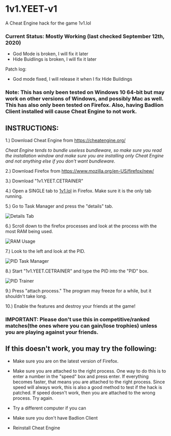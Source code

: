 # 1v1.YEET-v1
A Cheat Engine hack for the game 1v1.lol 

### Current Status: Mostly Working (last checked September 12th, 2020)
 - God Mode is broken, I will fix it later 
 - Hide Buidlings is broken, I will fix it later 

Patch log: 
 - God mode fixed, I will release it when I fix Hide Buildings

### Note: This has only been tested on Windows 10 64-bit but may work on other versions of Windows, and possibly Mac as well. This has also only been tested on Firefox. Also, having Badlion Client installed will cause Cheat Engine to not work. 

## INSTRUCTIONS: 

1.) Download Cheat Engine from https://cheatengine.org/ 

*Cheat Engine tends to bundle useless bundleware, so make sure you read the installation window and make sure you are installing only Cheat Engine and not anything else if you don't want bundleware.*

2.) Download Firefox from https://www.mozilla.org/en-US/firefox/new/ 

3.) Download "1v1.YEET.CETRAINER" 

4.) Open a SINGLE tab to [1v1.lol](https://1v1.lol) in Firefox. Make sure it is the only tab running. 

5.) Go to Task Manager and press the "details" tab. 

![Details Tab](https://cdn.discordapp.com/attachments/693548483130556610/748647199398952990/detailstab.PNG)

6.) Scroll down to the firefox processes and look at the process with the most RAM being used. 

![RAM Usage](https://cdn.discordapp.com/attachments/693548483130556610/748647870269358120/ramusage.PNG)

7.) Look to the left and look at the PID. 

![PID Task Manager](https://cdn.discordapp.com/attachments/693548483130556610/748647871355813939/pidtaskmgr.PNG)

8.) Start "1v1.YEET.CETRAINER" and type the PID into the "PID" box. 

![PID Trainer](https://cdn.discordapp.com/attachments/693548483130556610/748648273279057961/10832pid.PNG)

9.) Press "attach process." The program may freeze for a while, but it shouldn't take long. 

10.) Enable the features and destroy your friends at the game! 

### IMPORTANT: Please don't use this in competitive/ranked matches(the ones where you can gain/lose trophies) unless you are playing against your friends. 

## If this doesn't work, you may try the following: 

- Make sure you are on the latest version of Firefox. 

- Make sure you are attached to the right process. One way to do this is to enter a number in the "speed" box and press enter. If everything becomes faster, that means you are attached to the right process. Since speed will always work, this is also a good method to test if the hack is patched. If speed doesn't work, then you are attached to the wrong process. Try again. 

- Try a different computer if you can 

- Make sure you don't have Badlion Client 

- Reinstall Cheat Engine 
